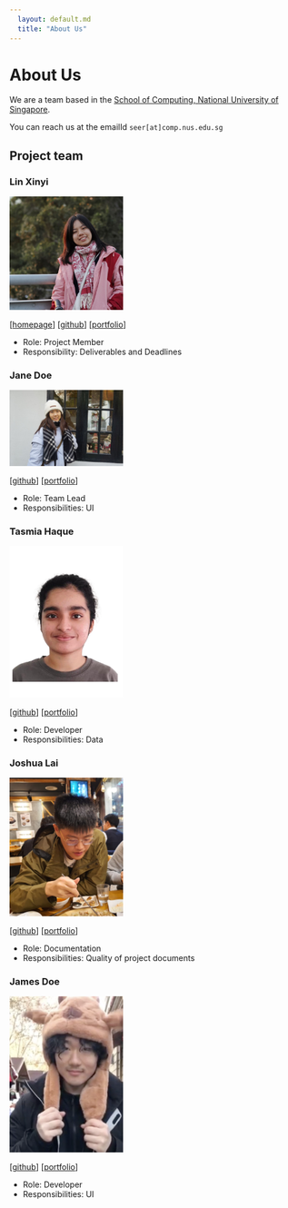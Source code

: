 ```yaml
---
  layout: default.md
  title: "About Us"
---
```


# About Us

We are a team based in the [School of Computing, National University of Singapore](http://www.comp.nus.edu.sg).

You can reach us at the emailId `seer[at]comp.nus.edu.sg`

## Project team

### Lin Xinyi

<img src="images/xinnnyeee.png" width="200px">

[[homepage](http://www.comp.nus.edu.sg/~damithch)]
[[github](https://github.com/xinnnyeee)]
[[portfolio](team/johndoe.md)]

* Role: Project Member
* Responsibility: Deliverables and Deadlines

### Jane Doe

<img src="images/simenggg.png" width="200px">

[[github](http://github.com/johndoe)]
[[portfolio](team/johndoe.md)]

* Role: Team Lead
* Responsibilities: UI

### Tasmia Haque

<img src="images/tasmiah0508.png" width="200px">

[[github](http://github.com/tasmiah0508)] 
[[portfolio](team/johndoe.md)]

* Role: Developer
* Responsibilities: Data

### Joshua Lai

<img src="images/laishuya.png" width="200px">

[[github](http://github.com/laishuya)]
[[portfolio](https://www.linkedin.com/in/joshua-lai-401b65278)]

* Role: Documentation
* Responsibilities: Quality of project documents

### James Doe

<img src="images/haitao2003.png" width="200px">

[[github](http://github.com/johndoe)]
[[portfolio](team/johndoe.md)]

* Role: Developer
* Responsibilities: UI
